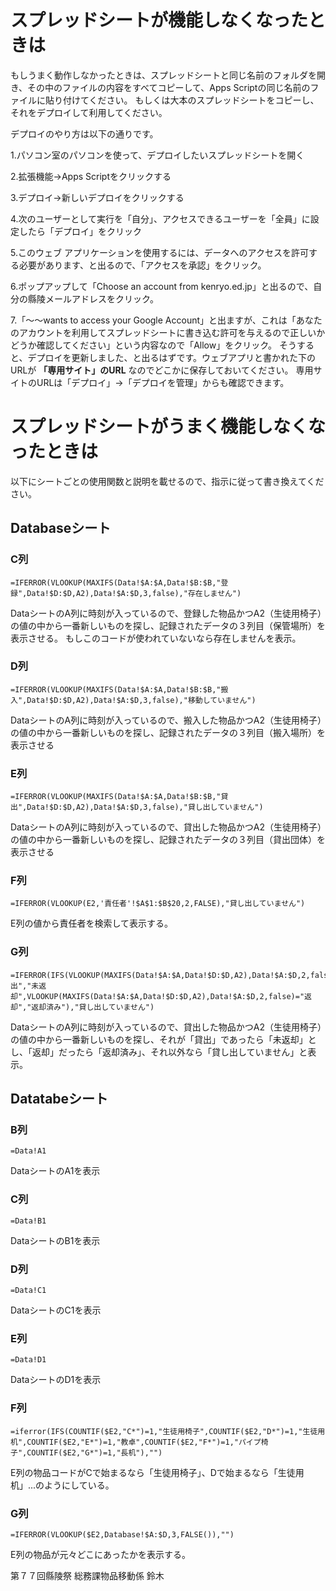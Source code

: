 # スプレッドシートが機能しなくなったときは
もしうまく動作しなかったときは、スプレッドシートと同じ名前のフォルダを開き、その中のファイルの内容をすべてコピーして、Apps Scriptの同じ名前のファイルに貼り付けてください。
もしくは大本のスプレッドシートをコピーし、それをデプロイして利用してください。

デプロイのやり方は以下の通りです。

1.パソコン室のパソコンを使って、デプロイしたいスプレッドシートを開く

2.拡張機能→Apps Scriptをクリックする

3.デプロイ→新しいデプロイをクリックする

4.次のユーザーとして実行を「自分」、アクセスできるユーザーを「全員」に設定したら「デプロイ」をクリック

5.このウェブ アプリケーションを使用するには、データへのアクセスを許可する必要があります、と出るので、「アクセスを承認」をクリック。

6.ポップアップして「Choose an account from kenryo.ed.jp」と出るので、自分の縣陵メールアドレスをクリック。

7.「～～wants to access your Google Account」と出ますが、これは「あなたのアカウントを利用してスプレッドシートに書き込む許可を与えるので正しいかどうか確認してください」という内容なので「Allow」をクリック。
そうすると、デプロイを更新しました、と出るはずです。ウェブアプリと書かれた下のURLが **「専用サイト」のURL** なのでどこかに保存しておいてください。
専用サイトのURLは「デプロイ」→「デプロイを管理」からも確認できます。

# スプレッドシートがうまく機能しなくなったときは
以下にシートごとの使用関数と説明を載せるので、指示に従って書き換えてください。

## Databaseシート
### C列
```
=IFERROR(VLOOKUP(MAXIFS(Data!$A:$A,Data!$B:$B,"登録",Data!$D:$D,A2),Data!$A:$D,3,false),"存在しません")
```
DataシートのA列に時刻が入っているので、登録した物品かつA2（生徒用椅子）の値の中から一番新しいものを探し、記録されたデータの３列目（保管場所）を表示させる。
もしこのコードが使われていないなら存在しませんを表示。

### D列
```
=IFERROR(VLOOKUP(MAXIFS(Data!$A:$A,Data!$B:$B,"搬入",Data!$D:$D,A2),Data!$A:$D,3,false),"移動していません")
```
DataシートのA列に時刻が入っているので、搬入した物品かつA2（生徒用椅子）の値の中から一番新しいものを探し、記録されたデータの３列目（搬入場所）を表示させる

### E列
```
=IFERROR(VLOOKUP(MAXIFS(Data!$A:$A,Data!$B:$B,"貸出",Data!$D:$D,A2),Data!$A:$D,3,false),"貸し出していません")
```
DataシートのA列に時刻が入っているので、貸出した物品かつA2（生徒用椅子）の値の中から一番新しいものを探し、記録されたデータの３列目（貸出団体）を表示させる

### F列
```
=IFERROR(VLOOKUP(E2,'責任者'!$A$1:$B$20,2,FALSE),"貸し出していません")
```
E列の値から責任者を検索して表示する。

### G列
```
=IFERROR(IFS(VLOOKUP(MAXIFS(Data!$A:$A,Data!$D:$D,A2),Data!$A:$D,2,false)="貸出","未返却",VLOOKUP(MAXIFS(Data!$A:$A,Data!$D:$D,A2),Data!$A:$D,2,false)="返却","返却済み"),"貸し出していません")
```
DataシートのA列に時刻が入っているので、貸出した物品かつA2（生徒用椅子）の値の中から一番新しいものを探し、それが「貸出」であったら「未返却」とし、「返却」だったら「返却済み」、それ以外なら「貸し出していません」と表示。


## Datatabeシート
### B列
```
=Data!A1
```
DataシートのA1を表示

### C列
```
=Data!B1
```
DataシートのB1を表示

### D列
```
=Data!C1
```
DataシートのC1を表示

### E列
```
=Data!D1
```
DataシートのD1を表示

### F列
```
=iferror(IFS(COUNTIF($E2,"C*")=1,"生徒用椅子",COUNTIF($E2,"D*")=1,"生徒用机",COUNTIF($E2,"E*")=1,"教卓",COUNTIF($E2,"F*")=1,"パイプ椅子",COUNTIF($E2,"G*")=1,"長机"),"")
```
E列の物品コードがCで始まるなら「生徒用椅子」、Dで始まるなら「生徒用机」...のようにしている。

### G列
```
=IFERROR(VLOOKUP($E2,Database!$A:$D,3,FALSE()),"")
```
E列の物品が元々どこにあったかを表示する。

第７７回縣陵祭 総務課物品移動係 鈴木
